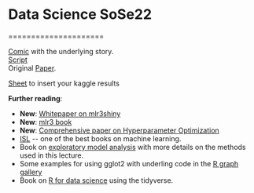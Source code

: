 # Data Science SoSe22
=====================

[Comic](https://betaandbit.github.io/RML/) with the underlying story.\
[Script](https://htmlpreview.github.io/?https://raw.githubusercontent.com/MI2DataLab/ResponsibleML-UseR2021/main/modelsXAI.html)\
Original [Paper](https://doi.org/10.1080/01605682.2021.1922098).

[Sheet](https://docs.google.com/spreadsheets/d/1O3Ft7GbJ1hqPAjUR4bQ16ahWxeK0VXxL3B9XckXXo4w/edit?usp=sharing) to insert your kaggle results

**Further reading**:
- **New**: [Whitepaper on mlr3shiny](https://www.ki-mv.de/whitepaper-serie/)
- **New**: [mlr3 book](https://mlr3book.mlr-org.com/index.html)
- **New**: [Comprehensive paper on Hyperparameter Optimization](https://arxiv.org/abs/2107.05847)
- [ISL](https://www.statlearning.com/)  -- one of the best books on machine learning.
- Book on [exploratory model analysis](https://ema.drwhy.ai/) with more details on the methods used in this lecture.
- Some examples for using gglot2 with underling code in the [R graph gallery](https://r-graph-gallery.com/ggplot2-package.html)
- Book on [R for data science](https://r4ds.had.co.nz/) using the tidyverse.

